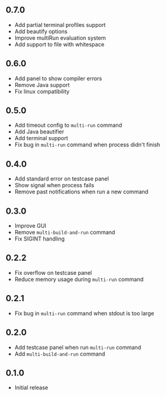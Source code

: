 ## 0.7.0
- Add partial terminal profiles support
- Add beautify options
- Improve multiRun evaluation system
- Add support to file with whitespace

## 0.6.0
- Add panel to show compiler errors
- Remove Java support
- Fix linux compatibility

## 0.5.0
- Add timeout config to `multi-run` command
- Add Java beautifier
- Add terminal support
- Fix bug in `multi-run` command when process didn't finish

## 0.4.0
- Add standard error on testcase panel
- Show signal when process fails
- Remove past notifications when run a new command

## 0.3.0
- Improve GUI
- Remove `multi-build-and-run` command
- Fix SIGINT handling

## 0.2.2
- Fix overflow on testcase panel
- Reduce memory usage during `multi-run` command

## 0.2.1
- Fix bug in `multi-run` command when stdout is too large

## 0.2.0
- Add testcase panel when run `multi-run` command
- Add `multi-build-and-run` command

## 0.1.0
- Initial release
